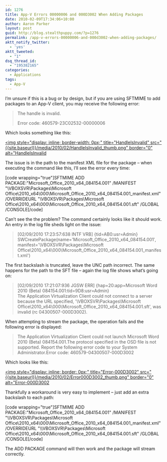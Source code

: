 ```yaml
---
id: 1276
title: App-V Errors 00000006 and 000D3002 When Adding Packages
date: 2010-02-09T17:34:06+10:00
author: Aaron Parker
layout: post
guid: http://blog.stealthpuppy.com/?p=1276
permalink: /app-v-errors-00000006-and-000d3002-when-adding-packages/
aktt_notify_twitter:
  - 'yes'
aktt_tweeted:
  - "1"
dsq_thread_id:
  - "195382165"
categories:
  - Applications
tags:
  - App-V
---
```

I’m unsure if this is a bug or by design, but if you are using SFTMIME to add packages to an App-V client, you may receive the following error:

> The handle is invalid.
> 
> Error code: 460579-23C02532-00000006

Which looks something like this:

[<img style="display: inline; border-width: 0px;" title="HandleIsInvalid" src="{{site.baseurl}}/media/2010/02/HandleIsInvalid_thumb.png" border="0" alt="HandleIsInvalid]({{site.baseurl}}/media/2010/02/HandleIsInvalid.png)

The issue is in the path to the manifest XML file for the package – when executing the command like this, I’ll see the error every time:

[code wrapping="true"]SFTMIME ADD PACKAGE:"Microsoft\_Office\_2010\_x64\_084154.001" /MANIFEST "\\VBOXSVR\Packages\Microsoft Office\2010\_x64&#92;&#48;00\Microsoft\_Office\_2010\_x64\_084154.001\_manifest.xml" /OVERRIDEURL "\\VBOXSVR\Packages\Microsoft Office\2010\_x64&#92;&#48;00\Microsoft\_Office\_2010\_x64_084154.001.sft" /GLOBAL /CONSOLE[/code]

Can’t see the the problem? The command certainly looks like it should work. An entry in the log file sheds light on the issue:

> [02/09/2010 17:23:57:638 INTF VRB] {tid=AB0:usr=Admin}  
> SWCreatePackage(name='Microsoft\_Office\_2010\_x64\_084154.001&#8242;, manifest='\VBOXSVR\Packages\Microsoft Office\2010\_x64\000\Microsoft\_Office\_2010\_x64\_084154.001\_manifest.xml')

The first backslash is truncated, leave the UNC path incorrect. The same happens for the path to the SFT file – again the log file shows what’s going on:

> [02/09/2010 17:21:07:936 JGSW ERR] {hap=20:app=Microsoft Word 2010 (Beta) 084154.001:tid=9D8:usr=Admin}  
> The Application Virtualization Client could not connect to a server because the URL specified, '\VBOXSVR\Packages\Microsoft Office\2010\_x64\000\Microsoft\_Office\_2010\_x64_084154.001.sft', was invalid (rc 04300507-000D3002).

When attempting to stream the package, the operation fails and the following error is displayed:

> The Application Virtualization Client could not launch Microsoft Word 2010 (Beta) 084154.001.The protocol specified in the OSD file is not supported. Report the following error code to your System Administrator.Error code: 460579-04300507-000D3002

Which looks like this:

[<img style="display: inline; border: 0px;" title="Error-000D3002" src="{{site.baseurl}}/media/2010/02/Error000D3002_thumb.png" border="0" alt="Error-000D3002]({{site.baseurl}}/media/2010/02/Error000D3002.png)

Thankfully a workaround is very easy to implement – just add an extra backslash to each path:

[code wrapping="true"]SFTMIME ADD PACKAGE:"Microsoft\_Office\_2010\_x64\_084154.001" /MANIFEST "\\\VBOXSVR\Packages\Microsoft Office\2010\_x64&#92;&#48;00\Microsoft\_Office\_2010\_x64\_084154.001\_manifest.xml" /OVERRIDEURL "\\\VBOXSVR\Packages\Microsoft Office\2010\_x64&#92;&#48;00\Microsoft\_Office\_2010\_x64_084154.001.sft" /GLOBAL /CONSOLE[/code]

The ADD PACKAGE command will then work and the package will stream correctly.